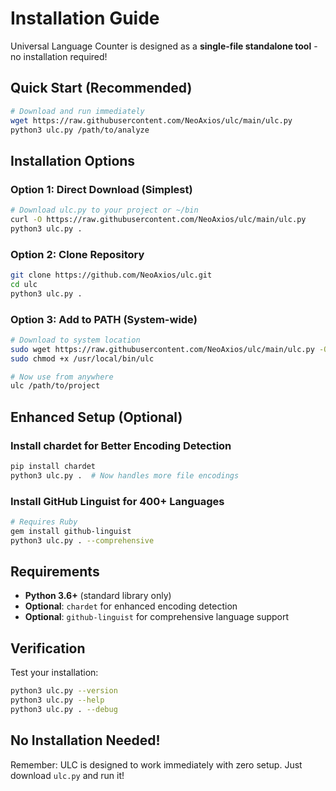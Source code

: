 # Installation Guide

Universal Language Counter is designed as a **single-file standalone tool** - no installation required!

## Quick Start (Recommended)

```bash
# Download and run immediately
wget https://raw.githubusercontent.com/NeoAxios/ulc/main/ulc.py
python3 ulc.py /path/to/analyze
```

## Installation Options

### Option 1: Direct Download (Simplest)
```bash
# Download ulc.py to your project or ~/bin
curl -O https://raw.githubusercontent.com/NeoAxios/ulc/main/ulc.py
python3 ulc.py .
```

### Option 2: Clone Repository  
```bash
git clone https://github.com/NeoAxios/ulc.git
cd ulc
python3 ulc.py .
```

### Option 3: Add to PATH (System-wide)
```bash
# Download to system location
sudo wget https://raw.githubusercontent.com/NeoAxios/ulc/main/ulc.py -O /usr/local/bin/ulc
sudo chmod +x /usr/local/bin/ulc

# Now use from anywhere
ulc /path/to/project
```

## Enhanced Setup (Optional)

### Install chardet for Better Encoding Detection
```bash
pip install chardet
python3 ulc.py .  # Now handles more file encodings
```

### Install GitHub Linguist for 400+ Languages
```bash
# Requires Ruby
gem install github-linguist
python3 ulc.py . --comprehensive
```

## Requirements

- **Python 3.6+** (standard library only)
- **Optional**: `chardet` for enhanced encoding detection
- **Optional**: `github-linguist` for comprehensive language support

## Verification

Test your installation:
```bash
python3 ulc.py --version
python3 ulc.py --help
python3 ulc.py . --debug
```

## No Installation Needed!

Remember: ULC is designed to work immediately with zero setup. Just download `ulc.py` and run it!